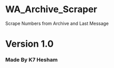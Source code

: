 # WA_Archive_Scraper
Scrape Numbers from Archive and Last Message 
# Version 1.0
### Made By K7 Hesham
